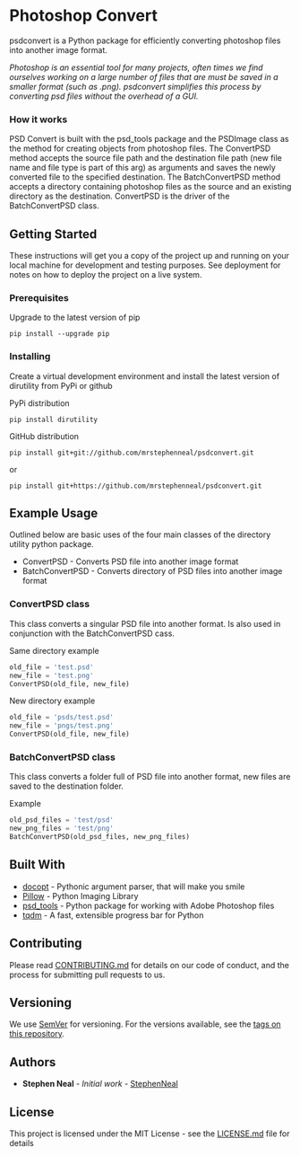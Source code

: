 # Photoshop Convert

psdconvert is a Python package for efficiently converting photoshop files into another image format.

_Photoshop is an essential tool for many projects, often times we find ourselves working on a large number of files that are must be saved in a smaller format (such as .png).  psdconvert simplifies this process by converting psd files without the overhead of a GUI._


### How it works

PSD Convert is built with the psd_tools package and the PSDImage class as the method for creating objects from photoshop files.  The ConvertPSD method accepts the source file path and the destination file path (new file name and file type is part of this arg) as arguments and saves the newly converted file to the specified destination.  The BatchConvertPSD method accepts a directory containing photoshop files as the source and an existing directory as the destination.  ConvertPSD is the driver of the BatchConvertPSD class.

## Getting Started

These instructions will get you a copy of the project up and running on your local machine for development and testing purposes. See deployment for notes on how to deploy the project on a live system.

### Prerequisites

Upgrade to the latest version of pip

```
pip install --upgrade pip
```

### Installing

Create a virtual development environment and install the latest version of dirutility from PyPi or github

PyPi distribution

```
pip install dirutility
```

GitHub distribution

```
pip install git+git://github.com/mrstephenneal/psdconvert.git
```
or

```
pip install git+https://github.com/mrstephenneal/psdconvert.git
```

## Example Usage

Outlined below are basic uses of the four main classes of the directory utility python package.

* ConvertPSD - Converts PSD file into another image format
* BatchConvertPSD - Converts directory of PSD files into another image format

### ConvertPSD class

This class converts a singular PSD file into another format.  Is also used in conjunction with the BatchConvertPSD cass.

Same directory example

```python
old_file = 'test.psd'
new_file = 'test.png'
ConvertPSD(old_file, new_file)
```

New directory example

```python
old_file = 'psds/test.psd'
new_file = 'pngs/test.png'
ConvertPSD(old_file, new_file)
```

### BatchConvertPSD class

This class converts a folder full of PSD file into another format, new files are saved to the destination folder.

Example

```python
old_psd_files = 'test/psd'
new_png_files = 'test/png'
BatchConvertPSD(old_psd_files, new_png_files)
```

## Built With

* [docopt](https://docopt.org) - Pythonic argument parser, that will make you smile
* [Pillow](https://python-pillow.org) - Python Imaging Library
* [psd_tools](https://python-pillow.org) - Python package for working with Adobe Photoshop files
* [tqdm](https://github.com/tqdm/tqdm) - A fast, extensible progress bar for Python

## Contributing

Please read [CONTRIBUTING.md](https://github.com/mrstephenneal/psdconvert/blob/master/CONTRIBUTING.md) for details on our code of conduct, and the process for submitting pull requests to us.

## Versioning

We use [SemVer](http://semver.org/) for versioning. For the versions available, see the [tags on this repository](https://github.com/dirutility/tags). 

## Authors

* **Stephen Neal** - *Initial work* - [StephenNeal](https://github.com/mrstephenneal)

## License

This project is licensed under the MIT License - see the [LICENSE.md](LICENSE.md) file for details